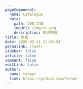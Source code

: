 ```yaml
---
pageComponent:
  name: Catalogue
  data:
    path: 200.页面
    imgUrl: /img/ui.png
    description: 知识整理
title: 页面
date: 2020-03-11 21:50:54
permalink: /leaf/
sidebar: false
article: false
comment: false
editLink: false
author:
  name: terwer
  link: https://github.com/terwer
---
```

